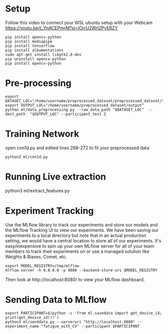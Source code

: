 # Setup
Follow this video to connect your WSL ubuntu setup with your Webcam
https://youtu.be/t_YnACEPmrM?si=lOrrU2Wrl2PyERZY

```
pip install opencv-python
pip install mediapipe
pip install tensorflow
pip install albumentations
sudo apt-get install libgtk2.0-dev
pip uninstall opencv-python
pip install opencv-python

```
# Pre-processing

```
export DATASET_LOC="/home/username/preprocessed_dataset/preprocessed_dataset/train"
export OUTPUT_LOC="/home/username/preprocessed_dataset/output"
python ml/data_preprocessing.py --raw_data_path "$DATASET_LOC"  --dest_path  "$OUTPUT_LOC" --participant_test 2
```
# Training Network
open cnn1d.py and edited lines 268-272 to fit your preprocessed data

```
python3 ml/cnn1d.py

```
# Running Live extraction
python3 ml/extract_features.py

# Experiment Tracking
Use the MLflow library to track our experiments and store our models and the MLflow Tracking UI to view our experiments. We have been saving our experiments to a local directory but note that in an actual production setting, we would have a central location to store all of our experiments. It's easy/inexpensive to spin up your own MLflow server for all of your team members to track their experiments on or use a managed solution like Weights & Biases, Comet, etc.

```
export MODEL_REGISTRY=/tmp/mlflow
mlflow server -h 0.0.0.0 -p 8080 --backend-store-uri $MODEL_REGISTRY
```

Then look at http://localhost:8080/ to view your MLflow dashboard.

# Sending Data to MLflow
```
export PARTICIPANT=$(python -c 'from ml.savedata import get_device_id; print(get_device_id())')
python3 ml/senddata.py --serveruri "http://localhost:8080" --experiment_name "fatigue_with_CV" --participant $PARTICIPANT
```

